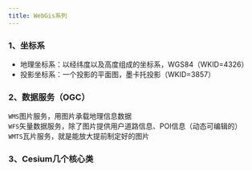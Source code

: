 ```yaml
---
title: WebGis系列
---
```


### 1、坐标系
* 地理坐标系：以经纬度以及高度组成的坐标系，WGS84（WKID=4326）
* 投影坐标系：一个投影的平面图，墨卡托投影（WKID=3857）

### 2、数据服务（OGC）
```WMS```图片服务，用图片承载地理信息数据   
```WFS```矢量数据服务，除了图片提供用户道路信息、POI信息（动态可编辑的）   
```WMTS```瓦片服务，就是能放大提前制定好的图片

### 3、Cesium几个核心类
